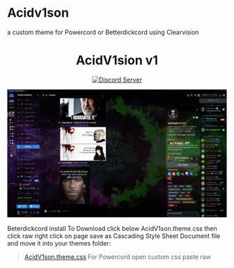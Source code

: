 # Acidv1son
a custom theme for Powercord or Betterdickcord using Clearvision


[discord-badge]: https://discord.com/api/guilds/897156326776520736/widget.png?style=shield
[discord-link]: https://discord.gg/RgZGCqKxAb

<div align="center">

# AcidV1sion v1

  
[![Discord Server][discord-badge]][discord-link]

![v6 Sapphire](https://github.com/ac1dv1p3r/Acidv1son/blob/2d209519bb8598e153bc0d9b9e865c2c1554e96e/Screenshot/screenshot.png)

</div>


Beterdickcord install
To Download click below AcidV1son.theme.css then click raw right click on page save as Cascading Style Sheet Document file and move it into your themes folder:
> [AcidV1son.theme.css](https://github.com/ac1dv1p3r/Acidv1son/blob/main/AcidV1son.theme.css)
For Powercord open custom css paste raw 
